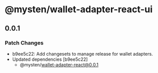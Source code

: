 # @mysten/wallet-adapter-react-ui

## 0.0.1

### Patch Changes

- b9ee5c22: Add changesets to manage release for wallet adapters.
- Updated dependencies [b9ee5c22]
  - @mysten/wallet-adapter-react@0.0.1
